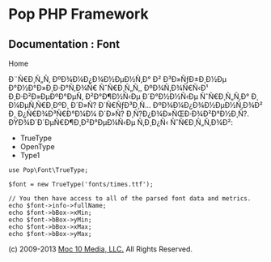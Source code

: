 Pop PHP Framework
=================

Documentation : Font
--------------------

Home

Ð¨Ñ€Ð¸Ñ„Ñ‚ ÐºÐ¾Ð¼Ð¿Ð¾Ð½ÐµÐ½Ñ‚Ð° Ð² Ð³Ð»ÑƒÐ±Ð¸Ð½Ðµ Ð°Ð½Ð°Ð»Ð¸Ð·Ð°Ñ‚Ð¾Ñ€
ÑˆÑ€Ð¸Ñ„Ñ‚, ÐºÐ¾Ñ‚Ð¾Ñ€Ñ‹Ð¹ Ð¸Ð·Ð²Ð»ÐµÐºÐ°ÐµÑ‚ Ð²Ð°Ð¶Ð½Ñ‹Ðµ Ð´Ð°Ð½Ð½Ñ‹Ðµ
ÑˆÑ€Ð¸Ñ„Ñ‚Ð° Ð¸ Ð¼ÐµÑ‚Ñ€Ð¸ÐºÐ¸ Ð´Ð»Ñ? Ð´Ñ€ÑƒÐ³Ð¸Ñ…
ÐºÐ¾Ð¼Ð¿Ð¾Ð½ÐµÐ½Ñ‚Ð¾Ð² Ð¸ Ð¿Ñ€Ð¾Ð³Ñ€Ð°Ð¼Ð¼ Ð´Ð»Ñ?
Ð¸Ñ?Ð¿Ð¾Ð»ÑŒÐ·Ð¾Ð²Ð°Ð½Ð¸Ñ?. ÐŸÐ¾Ð´Ð´ÐµÑ€Ð¶Ð¸Ð²Ð°ÐµÐ¼Ñ‹Ðµ Ñ‚Ð¸Ð¿Ñ‹
ÑˆÑ€Ð¸Ñ„Ñ‚Ð¾Ð²:

-   TrueType
-   OpenType
-   Type1

<!-- -->

    use Pop\Font\TrueType;

    $font = new TrueType('fonts/times.ttf');

    // You then have access to all of the parsed font data and metrics.
    echo $font->info->fullName;
    echo $font->bBox->xMin;
    echo $font->bBox->yMin;
    echo $font->bBox->xMax;
    echo $font->bBox->yMax;

\(c) 2009-2013 [Moc 10 Media, LLC.](http://www.moc10media.com) All
Rights Reserved.
